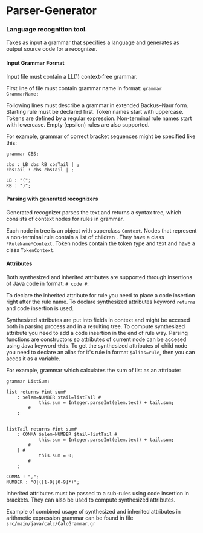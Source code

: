 # Parser-Generator

### Language recognition tool.

Takes as input a grammar that specifies a language and generates 
as output source code for a recognizer. 

#### Input Grammar Format

Input file must contain a LL(1) context-free grammar. 

First line of file must contain grammar name in format: ```grammar GrammarName;```

Following lines must describe a grammar in extended Backus–Naur form. Starting rule must be declared first. 
Token names start with uppercase. Tokens are defined by a regular expression.
Non-terminal rule names start with lowercase.   Empty (epsilon) rules are also supported. 

For example, grammar of correct bracket sequences might be specified like this:

```
grammar CBS;

cbs : LB cbs RB cbsTail | ;
cbsTail : cbs cbsTail | ;

LB : "(";
RB : ")";
```

#### Parsing with generated recognizers 

Generated recognizer parses the text and returns a 
syntax tree, which consists of context nodes for 
rules in grammar. 

Each node in tree is an object with superclass ``Context``. Nodes that represent a non-terminal 
rule contain a list of children . They have a class ``*RuleName*Context``. 
Token nodes contain the token type and text and have a class ``TokenContext``.

#### Attributes

Both synthesized and inherited attributes are supported through insertions 
of Java code in format: ``# code #``.  

To declare the inherited attribute for rule you need to place a code 
insertion right after the rule name. To declare synthesized attributes keyword ``returns`` and code insertion is used.

Synthesized attributes are put into fields in context and might
be accesed both in parsing process and in a resulting tree. 
To compute synthesized attribute you need to add a code insertion in the end of rule way.
Parsing functions are constructors so attributes of current node can be accesed using Java keyword ``this``. 
To get the synthesized attributes of child node you need to declare an alias for it's rule in format ``$alias=rule``, then you can acces it as a variable.

For example, grammar which calculates the sum of list as an attribute:

```
grammar ListSum;

list returns #int sum# 
    : $elem=NUMBER $tail=listTail #
            this.sum = Integer.parseInt(elem.text) + tail.sum;
        #
    ;


listTail returns #int sum# 
    : COMMA $elem=NUMBER $tail=listTail #
            this.sum = Integer.parseInt(elem.text) + tail.sum;
        #
    | #
            this.sum = 0;
        #
    ;

COMMA : ",";
NUMBER : "0|([1-9][0-9]*)";
```

Inherited attributes must be passed to a sub-rules using code insertion in brackets.
They can also be used to compute synthesized attributes.

Example of combined usage of synthesized and inherited attributes in arithmetic expression grammar can be found in file ``src/main/java/calc/CalcGrammar.gr``

 
